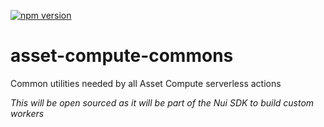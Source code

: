 <!--- when a new release happens, the VERSION and URL in the badge have to be manually updated because it's a private registry --->
[![npm version](https://img.shields.io/badge/%40nui%2Fasset--compute--commons-11.0.0-blue.svg)](https://artifactory.corp.adobe.com/artifactory/npm-nui-release/@nui/asset-compute-commons/-/@nui/asset-compute-commons-11.0.0.tgz)

# asset-compute-commons
Common utilities needed by all Asset Compute serverless actions

_This will be open sourced as it will be part of the Nui SDK to build custom workers_
